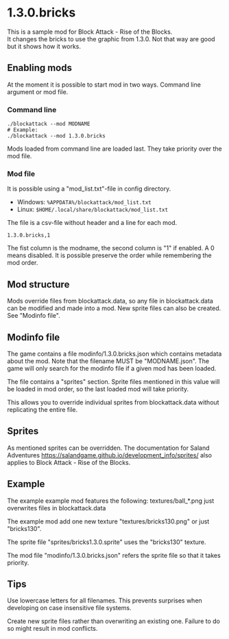 # 1.3.0.bricks
This is a sample mod for Block Attack - Rise of the Blocks.  
It changes the bricks to use the graphic from 1.3.0. Not that way are good but it shows how it works.

## Enabling mods
At the moment it is possible to start mod in two ways. Command line argument or mod file.

### Command line
```
./blockattack --mod MODNAME
# Example:
./blockattack --mod 1.3.0.bricks
```
Mods loaded from command line are loaded last. They take priority over the mod file.

### Mod file
It is possible using a "mod_list.txt"-file in config directory.
* Windows: `%APPDATA%/blockattack/mod_list.txt`
* Linux: `$HOME/.local/share/blockattack/mod_list.txt`

The file is a csv-file without header and a line for each mod.
```
1.3.0.bricks,1
```
The fist column is the modname, the second column is "1" if enabled. A 0 means disabled. It is possible preserve the order while remembering the mod order.

## Mod structure
Mods override files from blockattack.data, so any file in blockattack.data can be modified and made into a mod.
New sprite files can also be created. See "Modinfo file".

## Modinfo file
The game contains a file modinfo/1.3.0.bricks.json which contains metadata about the mod.
Note that the filename MUST be "MODNAME.json". The game will only search for the modinfo file if a given mod has been loaded.

The file contains a "sprites" section. Sprite files mentioned in this value will be loaded in mod order, so the last loaded mod will take priority.

This allows you to override individual sprites from blockattack.data without replicating the entire file.

## Sprites
As mentioned sprites can be overridden. The documentation for Saland Adventures https://salandgame.github.io/development_info/sprites/ also applies to Block Attack - Rise of the Blocks.

## Example
The example example mod features the following:
textures/ball_*.png just overwrites files in blockattack.data

The example mod add one new texture "textures/bricks130.png" or just "bricks130".

The sprite file "sprites/bricks1.3.0.sprite" uses the "bricks130" texture.

The mod file "modinfo/1.3.0.bricks.json" refers the sprite file so that it takes priority.

## Tips
Use lowercase letters for all filenames. This prevents surprises when developing on case insensitive file systems.

Create new sprite files rather than overwriting an existing one. Failure to do so might result in mod conflicts.
